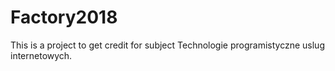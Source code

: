 # Factory2018
This is a project to get credit  for subject Technologie programistyczne uslug internetowych.
